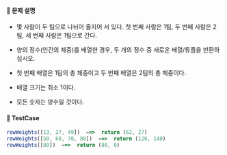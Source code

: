 #### 🤔 문제 설명
- 몇 사람이 두 팀으로 나뉘어 줄지어 서 있다. 첫 번째 사람은 1팀, 두 번째 사람은 2팀, 세 번째 사람은 1팀으로 간다.
- 양의 정수(인간의 체중)를 배열한 경우, 두 개의 정수 중 새로운 배열/튜플을 반환하십시오. 

- 첫 번째 배열은 1팀의 총 체중이고 두 번째 배열은 2팀의 총 체중이다.

- 배열 크기는 최소 1이다.

- 모든 숫자는 양수일 것이다.

#### 🎯 TestCase
```javascript
rowWeights([13, 27, 49])  ==>  return (62, 27)
rowWeights([50, 60, 70, 80])  ==>  return (120, 140)
rowWeights([80])  ==>  return (80, 0)
```